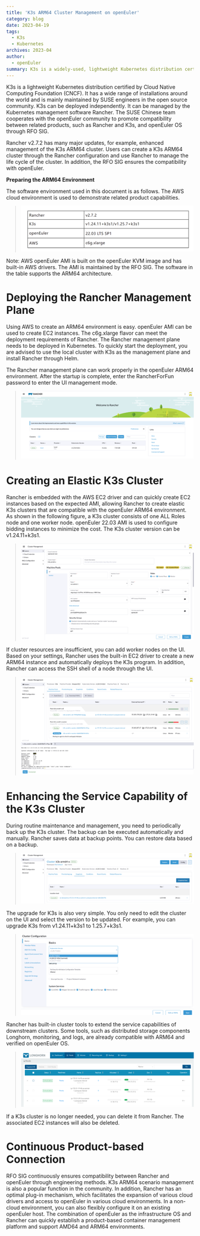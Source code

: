 ```yaml
---
title: 'K3s ARM64 Cluster Management on openEuler'
category: blog
date: 2023-04-19
tags:
  - K3s
  - Kubernetes
archives: 2023-04
author:
  - openEuler
summary: K3s is a widely-used, lightweight Kubernetes distribution certified by CNCF.
---
```


K3s is a lightweight Kubernetes distribution certified by Cloud Native Computing Foundation (CNCF). It has a wide range of installations around the world and is mainly maintained by SUSE engineers in the open source community. K3s can be deployed independently. It can be managed by the Kubernetes management software Rancher. The SUSE Chinese team cooperates with the openEuler community to promote compatibility between related products, such as Rancher and K3s, and openEuler OS through RFO SIG.  

Rancher v2.7.2 has many major updates, for example, enhanced management of the K3s ARM64 cluster. Users can create a K3s ARM64 cluster through the Rancher configuration and use Rancher to manage the life cycle of the cluster. In addition, the RFO SIG ensures the compatibility with openEuler.  

**Preparing the ARM64 Environment**

The software environment used in this document is as follows. The AWS cloud environment is used to demonstrate related product capabilities.  

>![](./media/7.png)

Note: AWS openEuler AMI is built on the openEuler KVM image and has built-in AWS drivers. The AMI is maintained by the RFO SIG. The software in the table supports the ARM64 architecture.

# Deploying the Rancher Management Plane

Using AWS to create an ARM64 environment is easy. openEuler AMI can be used to create EC2 instances. The c6g.xlarge flavor can meet the deployment requirements of Rancher. The Rancher management plane needs to be deployed in Kubernetes. To quickly start the deployment, you are advised to use the local cluster with K3s as the management plane and install Rancher through Helm.  

The Rancher management plane can work properly in the openEuler ARM64 environment. After the startup is complete, enter the RancherForFun password to enter the UI management mode.  

>![](./media/image1.png)

# Creating an Elastic K3s Cluster

Rancher is embedded with the AWS EC2 driver and can quickly create EC2 instances based on the expected AMI, allowing Rancher to create elastic K3s clusters that are compatible with the openEuler ARM64 environment. As shown in the following figure, a K3s cluster consists of one ALL Roles node and one worker node. openEuler 22.03 AMI is used to configure bidding instances to minimize the cost. The K3s cluster version can be v1.24.11+k3s1.  

>![](./media/image2.png)

If cluster resources are insufficient, you can add worker nodes on the UI. Based on your settings, Rancher uses the built-in EC2 driver to create a new ARM64 instance and automatically deploys the K3s program. In addition, Rancher can access the SSH shell of a node through the UI.  

>![](./media/image3.png)

# Enhancing the Service Capability of the K3s Cluster

During routine maintenance and management, you need to periodically back up the K3s cluster. The backup can be executed automatically and manually. Rancher saves data at backup points. You can restore data based on a backup.  

>![](./media/image4.png)

The upgrade for K3s is also very simple. You only need to edit the cluster on the UI and select the version to be updated. For example, you can upgrade K3s from v1.24.11+k3s1 to 1.25.7+k3s1.  

>![](./media/image5.png)

Rancher has built-in cluster tools to extend the service capabilities of downstream clusters. Some tools, such as distributed storage components Longhorn, monitoring, and logs, are already compatible with ARM64 and verified on openEuler OS.  

>![](./media/image6.png)

If a K3s cluster is no longer needed, you can delete it from Rancher. The associated EC2 instances will also be deleted.  

# Continuous Product-based Connection

RFO SIG continuously ensures compatibility between Rancher and openEuler through engineering methods. K3s ARM64 scenario management is also a popular function in the community. In addition, Rancher has an optimal plug-in mechanism, which facilitates the expansion of various cloud drivers and access to openEuler in various cloud environments. In a non-cloud environment, you can also flexibly configure it on an existing openEuler host. The combination of openEuler as the infrastructure OS and Rancher can quickly establish a product-based container management platform and support AMD64 and ARM64 environments.  
